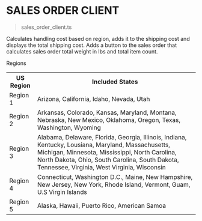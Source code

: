 # SALES ORDER CLIENT

> sales_order_client.ts

Calculates handling cost based on region, adds it to the shipping cost and
displays the total shipping cost. Adds a button to the sales order that calculates
sales order total weight in lbs and total item count.

Regions

<table>
  <tr>
    <th>US Region</th>
    <th>Included States</th>
  </tr>
  <tr>
    <td>Region 1</td>
    <td>Arizona, California, Idaho, Nevada, Utah</td>
  </tr>
  <tr>
    <td>Region 2</td>
    <td>Arkansas, Colorado, Kansas, Maryland, Montana, Nebraska, New Mexico, Oklahoma, Oregon, Texas, Washington, Wyoming</td>
  </tr>
  <tr>
    <td>Region 3</td>
    <td>Alabama, Delaware, Florida, Georgia, Illinois, Indiana, Kentucky, Lousiana, Maryland, Massachusetts, Michigan, Minnesota, Mississippi, North Carolina, North Dakota, Ohio, South Carolina, South Dakota, Tennessee, Virginia, West Virginia, Wisconsin</td>
  </tr>
  <tr>
    <td>Region 4</td>
    <td>Connecticut, Washington D.C., Maine, New Hampshire, New Jersey, New York, Rhode Island, Vermont, Guam, U.S Virgin Islands</td>
  </tr>
  <tr>
    <td>Region 5</td>
    <td>Alaska, Hawaii, Puerto Rico, American Samoa</td>
  </tr>
</table>
